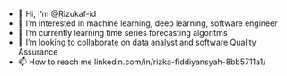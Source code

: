 - 👋 Hi, I’m @Rizukaf-id
- 👀 I’m interested in machine learning, deep learning, software engineer
- 🌱 I’m currently learning time series forecasting algoritms
- 💞️ I’m looking to collaborate on data analyst and software Quality Assurance
- 📫 How to reach me linkedin.com/in/rizka-fiddiyansyah-8bb5711a1/

<!---
Rizukaf-id/Rizukaf-id is a ✨ special ✨ repository because its `README.md` (this file) appears on your GitHub profile.
You can click the Preview link to take a look at your changes.
--->
